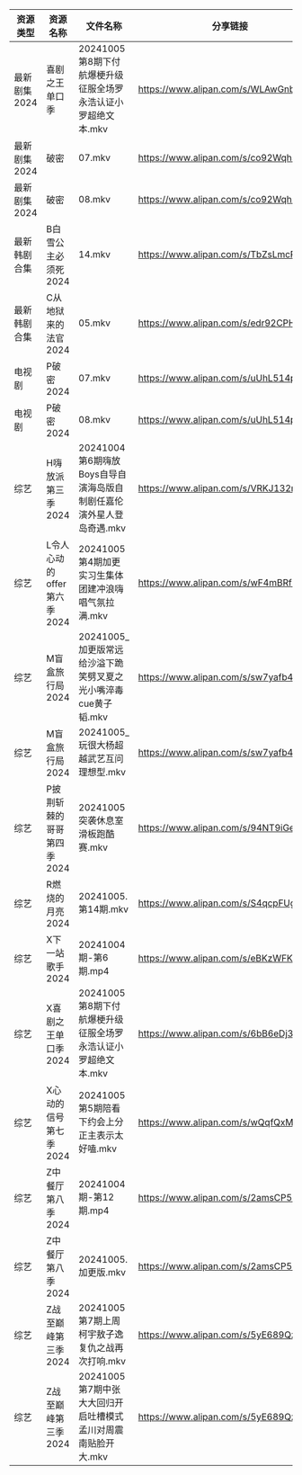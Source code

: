 | 资源类型     | 资源名称               | 文件名称                                       | 分享链接                                 | 更新时间                |
| -------- | ------------------ | ------------------------------------------ | ------------------------------------ | ------------------- |
| 最新剧集2024 | 喜剧之王单口季            | 20241005第8期下付航爆梗升级征服全场罗永浩认证小罗超绝文本.mkv      | https://www.alipan.com/s/WLAwGnbUQHC | 2024-10-05 14:10:50 |
| 最新剧集2024 | 破密                 | 07.mkv                                     | https://www.alipan.com/s/co92WqhsYNe | 2024-10-05 08:10:39 |
| 最新剧集2024 | 破密                 | 08.mkv                                     | https://www.alipan.com/s/co92WqhsYNe | 2024-10-05 08:10:39 |
| 最新韩剧合集   | B白雪公主必须死2024       | 14.mkv                                     | https://www.alipan.com/s/TbZsLmcPGSo | 2024-10-05 00:05:20 |
| 最新韩剧合集   | C从地狱来的法官2024       | 05.mkv                                     | https://www.alipan.com/s/edr92CPHnET | 2024-10-05 00:05:22 |
| 电视剧      | P破密2024            | 07.mkv                                     | https://www.alipan.com/s/uUhL514p4K1 | 2024-10-05 08:06:16 |
| 电视剧      | P破密2024            | 08.mkv                                     | https://www.alipan.com/s/uUhL514p4K1 | 2024-10-05 08:06:16 |
| 综艺       | H嗨放派第三季2024        | 20241004第6期嗨放Boys自导自演海岛版自制剧任嘉伦演外星人登岛奇遇.mkv | https://www.alipan.com/s/VRKJ132nbcQ | 2024-10-05 08:07:33 |
| 综艺       | L令人心动的offer第六季2024 | 20241005第4期加更实习生集体团建冲浪嗨唱气氛拉满.mkv           | https://www.alipan.com/s/wF4mBRf7vAS | 2024-10-05 14:07:51 |
| 综艺       | M盲盒旅行局2024         | 20241005_加更版常远给沙溢下跪笑劈叉夏之光小嘴淬毒cue黄子韬.mkv    | https://www.alipan.com/s/sw7yafb4e5C | 2024-10-05 14:08:08 |
| 综艺       | M盲盒旅行局2024         | 20241005_玩很大杨超越武艺互问理想型.mkv                 | https://www.alipan.com/s/sw7yafb4e5C | 2024-10-05 14:08:07 |
| 综艺       | P披荆斩棘的哥哥第四季2024    | 20241005突袭休息室滑板跑酷赛.mkv                     | https://www.alipan.com/s/94NT9iGe94e | 2024-10-05 14:08:20 |
| 综艺       | R燃烧的月亮2024         | 20241005.第14期.mkv                          | https://www.alipan.com/s/S4qcpFUguQa | 2024-10-05 14:08:28 |
| 综艺       | X下一站歌手2024         | 20241004期-第6期.mp4                          | https://www.alipan.com/s/eBKzWFKqm82 | 2024-10-05 00:09:07 |
| 综艺       | X喜剧之王单口季2024       | 20241005第8期下付航爆梗升级征服全场罗永浩认证小罗超绝文本.mkv      | https://www.alipan.com/s/6bB6eDj37Y6 | 2024-10-05 14:09:20 |
| 综艺       | X心动的信号第七季2024      | 20241005第5期陪看下约会上分正主表示太好嗑.mkv              | https://www.alipan.com/s/wQqfQxMS8Sx | 2024-10-05 14:09:25 |
| 综艺       | Z中餐厅第八季2024        | 20241004期-第12期.mp4                         | https://www.alipan.com/s/2amsCP57Grh | 2024-10-05 00:07:03 |
| 综艺       | Z中餐厅第八季2024        | 20241005.加更版.mkv                           | https://www.alipan.com/s/2amsCP57Grh | 2024-10-05 14:07:10 |
| 综艺       | Z战至巅峰第三季2024       | 20241005第7期上周柯宇敖子逸复仇之战再次打响.mkv             | https://www.alipan.com/s/5yE689QzaiL | 2024-10-05 14:09:39 |
| 综艺       | Z战至巅峰第三季2024       | 20241005第7期中张大大回归开启吐槽模式孟川对周震南贴脸开大.mkv      | https://www.alipan.com/s/5yE689QzaiL | 2024-10-05 14:09:38 |
